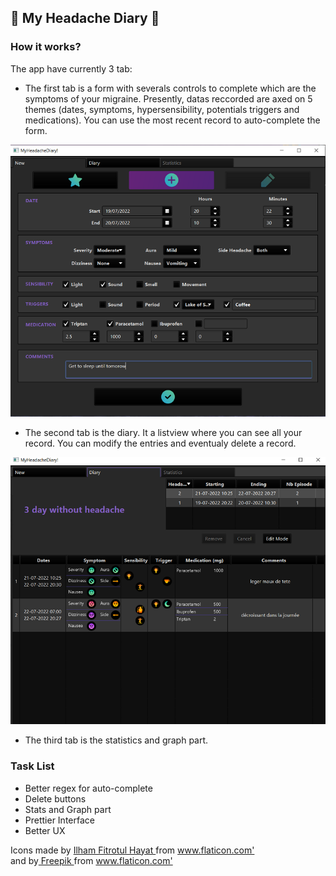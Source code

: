 ## 💊 My Headache Diary 💊
### How it works?
The app have currently 3 tab:
- The first tab is a form with severals controls to complete which are the symptoms of your migraine. Presently, datas reccorded are axed on 5 themes (dates, symptoms, hypersensibility, potentials triggers and medications). You can use the most recent record to auto-complete the form.
<p align="center">
  <img src="https://github.com/Elshindr/MyHeadacheDiary/blob/main/docs/Maquette/TabAddMigraine_exemple2.png?raw=true" alt="Sublime's custom image"/>
</p>

- The second tab is the diary. It a listview where you can see all your record. You can modify the entries and eventualy delete a record.
<p align="center">
  <img src="https://github.com/Elshindr/MyHeadacheDiary/blob/main/docs/Maquette/TabDiary_exemple2.png?raw=true" alt="Sublime's custom image"/>
</p>

- The third tab is the statistics and graph part.


### Task List
- Better regex for auto-complete
- Delete buttons
- Stats and Graph part
- Prettier Interface
- Better UX

<div> Icons made by <a href="https://www.flaticon.com/authors/ilham-fitrotul-hayat" title="Ilham Fitrotul Hayat"> Ilham Fitrotul Hayat </a> from <a href="https://www.flaticon.com/" title="Flaticon">www.flaticon.com'</a></div>

<div> and by<a href="https://www.flaticon.com/authors/freepik" title="Freepik"> Freepik </a> from <a href="https://www.flaticon.com/" title="Flaticon">www.flaticon.com'</a></div>


